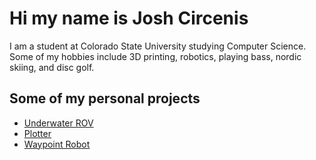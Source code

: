 # Hi my name is Josh Circenis
I am a student at Colorado State University studying Computer Science. Some of my hobbies include 3D printing, robotics, playing bass, nordic skiing, and disc golf.

## Some of my personal projects
* [Underwater ROV](https://github.com/JoshCircenis/Underwater-ROV)
* [Plotter](https://github.com/JoshCircenis/Plotter)
* [Waypoint Robot](https://github.com/JoshCircenis/Waypoint-Robot)
